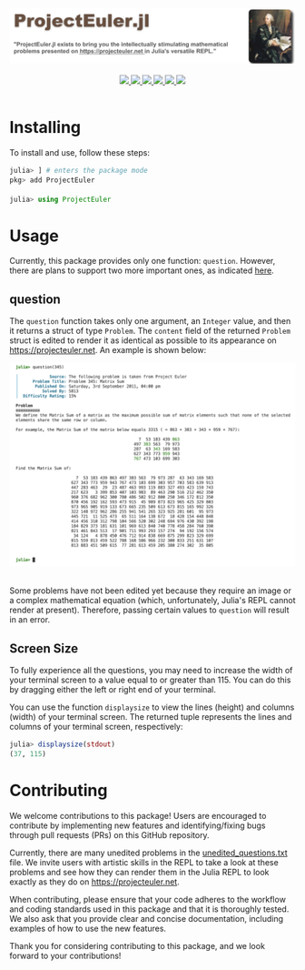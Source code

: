<div align="center">
    <img src="assets/project_logo.png"><br><br>
    <a href="https://img.shields.io/github/repo-size/udohjeremiah/ProjectEuler.jl">
        <img src="https://img.shields.io/github/repo-size/udohjeremiah/ProjectEuler.jl"/>
    </a>
    <a href="https://github.com/udohjeremiah/ProjectEuler.jl/actions/workflows/CI.yml">
        <img src="https://github.com/udohjeremiah/ProjectEuler.jl/actions/workflows/CI.yml/badge.svg?branch=main"/>
    </a>
    <a href="https://codecov.io/gh/udohjeremiah/ProjectEuler.jl/branch/main">
        <img src="https://codecov.io/gh/udohjeremiah/ProjectEuler.jl/branch/main/graph/badge.svg"/>
    </a>
    <a href="https://juliahub.com/ui/Packages/ProjectEuler/8lUJP">
        <img src="https://juliahub.com/docs/ProjectEuler/version.svg"/>
    </a>
    <a href="https://github.com/udohjeremiah/Git-Plus-Hub-Flow">
        <img src="https://img.shields.io/badge/Workflow-Git+Hub%20Flow-F05032?logo=git&logoColor=red"/>
    </a>
    <a href="https://github.com/SciML/ColPrac">
        <img src="https://img.shields.io/badge/ColPrac-Contributor's%20Guide-blueviolet"/>
    </a>
    <br><br>
</div>

# Installing
To install and use, follow these steps:

```julia
julia> ] # enters the package mode
pkg> add ProjectEuler

julia> using ProjectEuler
```

# Usage
Currently, this package provides only one function: `question`. However, there are plans to
support two more important ones, as indicated [here](https://github.com/udohjeremiah/ProjectEuler.jl/blob/4137c80ac3778a93c8103ce794e98f3be9f7c8eb/src/problemutils.jl#L55-L58).

## question
The `question` function takes only one argument, an `Integer` value, and then it returns
a struct of type `Problem`. The `content` field of the returned `Problem` struct is edited to
render it as identical as possible to its appearance on https://projecteuler.net. An example
is shown below:

<div align="center">
    <img src="assets/problem_example.png"/><br><br>
</div>

Some problems have not been edited yet because they require an image or a complex
mathematical equation (which, unfortunately, Julia's REPL cannot render at present).
Therefore, passing certain values to `question` will result in an error.

## Screen Size
To fully experience all the questions, you may need to increase the width of your terminal
screen to a value equal to or greater than 115. You can do this by dragging either the left
or right end of your terminal.

You can use the function `displaysize` to view the lines (height) and columns (width) of
your terminal screen. The returned tuple represents the lines and columns of your terminal
screen, respectively:

```julia
julia> displaysize(stdout)
(37, 115)
```

# Contributing
We welcome contributions to this package! Users are encouraged to contribute by implementing
new features and identifying/fixing bugs through pull requests (PRs) on this GitHub
repository.

Currently, there are many unedited problems in the [unedited_questions.txt](https://github.com/udohjeremiah/ProjectEuler.jl/blob/main/src/unedited_questions.txt)
file. We invite users with artistic skills in the REPL to take a look at these problems and
see how they can render them in the Julia REPL to look exactly as they do on
https://projecteuler.net.

When contributing, please ensure that your code adheres to the workflow and coding standards
used in this package and that it is thoroughly tested. We also ask that you provide clear
and concise documentation, including examples of how to use the new features.

Thank you for considering contributing to this package, and we look forward to your
contributions!
